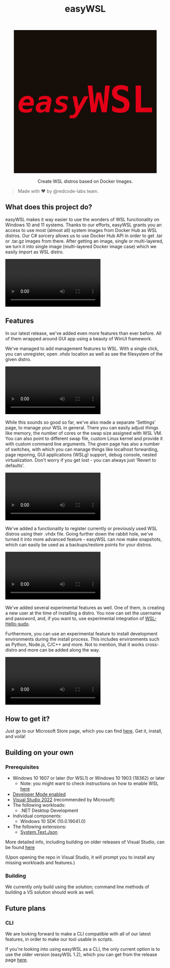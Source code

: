 <h1 align="center"> easyWSL</h1> <br>
<p align="center">
  <a>
    <img src="./assets/img/easyWSL-Logo.png" width="450">
  </a>
</p>

<p align="center">
  Create WSL distros based on Docker Images.
</p>

> Made with ❤ by @redcode-labs team.

## What does this project do?

easyWSL makes it way easier to use the wonders of WSL functionality on Windows 10 and 11 systems. Thanks to our efforts, easyWSL grants you an access to use most (almost all) system images from Docker Hub as WSL distros. Our C# sorcery allows us to use Docker Hub API in order to get .tar or .tar.gz images from there. After getting an image, single or multi-layered, we turn it into single image (multi-layered Docker image case) which we easily import as WSL distro.

![getDistro](./assets/vid/getDistro.mp4)

## Features

In our latest release, we've added even more features than ever before. All of them wrapped around GUI app using a beauty of WinUI framework.

We've managed to add management features to WSL. With a single click, you can unregister, open .vhdx location as well as see the filesystem of the given distro.

![manageDistro](./assets/vid/manageDistro.mp4)

While this sounds so good so far, we've also made a separate 'Settings' page, to manage your WSL in general. There you can easily adjust things like memory, the number of cores or the swap size assigned with WSL VM. You can also point to different swap file, custom Linux kernel and provide it with custom command line arguments. The given page has also a number of switches, with which you can manage things like localhost forwarding, page reporing, GUI applications (WSLg) support, debug console, nested virtualization. Don't worry if you get lost - you can always just 'Revert to defaults'.

![settingsPage](./assets/vid/settingsPage.mp4)

We've added a functionality to register currently or previously used WSL distros using their .vhdx file. Going further down the rabbit hole, we've turned it into more advanced feature - easyWSL can now make snapshots, which can easily be used as a backups/restore points for your distros.

![snapshots](./assets/vid/snapshots.mp4)

We've added several experimental features as well. One of them, is creating a new user at the time of installing a distro. You now can set the username and password, and, if you want to, use experimental integration of [WSL-Hello-sudo](https://github.com/nullpo-head/WSL-Hello-sudo).

Furthermore, you can use an experimental feature to install development environments during the install process. This includes environments such as Python, Node.js, C/C++ and more. Not to mention, that it works cross-distro and more can be added along the way.

![manageDistro](./assets/vid/configureDistro.mp4)

## How to get it?

Just go to our Microsoft Store page, which you can find [here](https://www.microsoft.com/store/apps/9NHBTMKS47RB).
Get it, install, and voilà!

## Building on your own

### Prerequisites

* Windows 10 1607 or later (for WSL1) or Windows 10 1903 (18362) or later
   * Note: you might want to check instructions on how to enable WSL [here](https://docs.microsoft.com/en-us/windows/wsl/install-manual)
* [Developer Mode enabled](https://docs.microsoft.com/windows/uwp/get-started/enable-your-device-for-development)
* [Visual Studio 2022](https://visualstudio.microsoft.com/downloads/) (recommended by Microsoft)
* The following workloads:
   * .NET Desktop Development
* Individual components:
   * Windows 10 SDK (10.0.19041.0)
* The following extensions:
   * [System.Text.Json](https://www.nuget.org/packages/System.Text.Json/5.0.2?_src=template)

 More detailed info, including building on older releases of Visual Studio, can be found 
 [here](https://docs.microsoft.com/en-us/windows/apps/windows-app-sdk/set-up-your-development-environment?tabs=vs-2022-17-1-a%2Cvs-2022-17-1-b)

(Upon opening the repo in Visual Studio, it will prompt you to install any missing workloads and features.)

### Building

We currently only build using the solution; command line methods of building a VS solution should work as well.

## Future plans

### CLI

We are looking forward to make a CLI compatible with all of our latest features, in order to make our tool usable in scripts.

If you're looking into using easyWSL as a CLI, the only current option is to use the older version (easyWSL 1.2), which you can get from the release page [here](https://github.com/redcode-labs/easyWSL/releases/tag/1.2).
